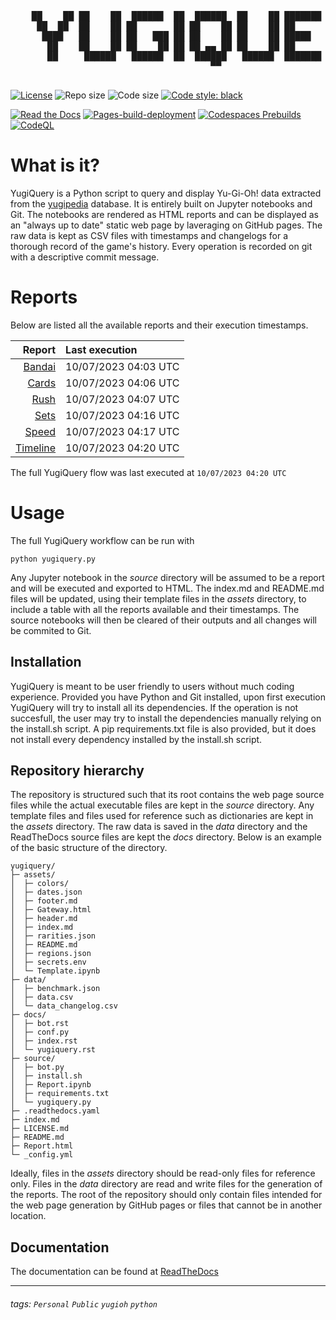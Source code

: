 <div align='center'>
    <pre>
        <br>
    ██    ██ ██    ██  ██████  ██  ██████  ██    ██ ███████ ██████  ██    ██ 
     ██  ██  ██    ██ ██       ██ ██    ██ ██    ██ ██      ██   ██  ██  ██  
      ████   ██    ██ ██   ███ ██ ██    ██ ██    ██ █████   ██████    ████   
       ██    ██    ██ ██    ██ ██ ██ ▄▄ ██ ██    ██ ██      ██   ██    ██    
       ██     ██████   ██████  ██  ██████   ██████  ███████ ██   ██    ██    
                                      ▀▀                                     
    </pre>
</div>

[![License](https://img.shields.io/github/license/guigoruiz1/yugiquery)](https://github.com/guigoruiz1/yugiquery/blob/main/LICENSE.md)
![Repo size](https://img.shields.io/github/repo-size/guigoruiz1/yugiquery)
![Code size](https://img.shields.io/github/languages/code-size/guigoruiz1/yugiquery)
[![Code style: black](https://img.shields.io/badge/code%20style-black-000000.svg)](https://github.com/psf/black)

[![Read the Docs](https://img.shields.io/readthedocs/yugiquery/latest)](https://yugiquery.readthedocs.io/en/latest/)
[![Pages-build-deployment](https://github.com/guigoruiz1/yugiquery/actions/workflows/pages/pages-build-deployment/badge.svg)](https://github.com/guigoruiz1/yugiquery/actions/workflows/pages/pages-build-deployment)
[![Codespaces Prebuilds](https://github.com/guigoruiz1/yugiquery/actions/workflows/codespaces/create_codespaces_prebuilds/badge.svg)](https://github.com/guigoruiz1/yugiquery/actions/workflows/codespaces/create_codespaces_prebuilds)
[![CodeQL](https://github.com/guigoruiz1/yugiquery/actions/workflows/github-code-scanning/codeql/badge.svg)](https://github.com/guigoruiz1/yugiquery/actions/workflows/github-code-scanning/codeql)
<!-- [![hackmd-github-sync-badge](https://hackmd.io/VkEfdO3nRyuIZedC4FRPZA/badge)](https://hackmd.io/VkEfdO3nRyuIZedC4FRPZA) -->

# What is it?

YugiQuery is a Python script to query and display Yu-Gi-Oh! data extracted from the [yugipedia](http://yugipedia.com) database. It is entirely built on Jupyter notebooks and Git. The notebooks are rendered as HTML reports and can be displayed as an "always up to date" static web page by laveraging on GitHub pages. The raw data is kept as CSV files with timestamps and changelogs for a thorough record of the game's history. Every operation is recorded on git with a descriptive commit message. 

# Reports

Below are listed all the available reports and their execution timestamps. 

|                    Report | Last execution       |
| -------------------------:|:-------------------- |
| [Bandai](Bandai.html) | 10/07/2023 04:03 UTC |
| [Cards](Cards.html) | 10/07/2023 04:06 UTC |
| [Rush](Rush.html) | 10/07/2023 04:07 UTC |
| [Sets](Sets.html) | 10/07/2023 04:16 UTC |
| [Speed](Speed.html) | 10/07/2023 04:17 UTC |
| [Timeline](Timeline.html) | 10/07/2023 04:20 UTC |


The full YugiQuery flow was last executed at `10/07/2023 04:20 UTC`

# Usage

The full YugiQuery workflow can be run with 

```
python yugiquery.py
```

Any Jupyter notebook in the *source* directory will be assumed to be a report and will be executed and exported to HTML. The index.md and README.md files will be updated, using their template files in the *assets* directory, to include a table with all the reports available and their timestamps. The source notebooks will then be cleared of their outputs and all changes will be commited to Git.

## Installation

YugiQuery is meant to be user friendly to users without much coding experience. Provided you have Python and Git installed, upon first execution YugiQuery will try to install all its dependencies. If the operation is not succesfull, the user may try to install the dependencies manually relying on the install.sh script. A pip requirements.txt file is also provided, but it does not install every dependency installed by the install.sh script.

## Repository hierarchy

The repository is structured such that its root contains the web page source files while the actual executable files are kept in the *source* directory. Any template files and files used for reference such as dictionaries are kept in the *assets* directory. The raw data is saved in the *data* directory and the ReadTheDocs source files are kept the *docs* directory. Below is an example of the basic structure of the directory.

```
yugiquery/
├─ assets/
│  ├─ colors/
│  ├─ dates.json
│  ├─ footer.md
│  ├─ Gateway.html
│  ├─ header.md
│  ├─ index.md
│  ├─ rarities.json
│  ├─ README.md
│  ├─ regions.json
│  ├─ secrets.env
│  └─ Template.ipynb
├─ data/
│  ├─ benchmark.json
│  ├─ data.csv
│  └─ data_changelog.csv
├─ docs/
│  ├─ bot.rst
│  ├─ conf.py
│  ├─ index.rst
│  └─ yugiquery.rst
├─ source/
│  ├─ bot.py
│  ├─ install.sh
│  ├─ Report.ipynb
│  ├─ requirements.txt
│  └─ yugiquery.py
├─ .readthedocs.yaml
├─ index.md
├─ LICENSE.md
├─ README.md
├─ Report.html
└─ _config.yml
```

Ideally, files in the *assets* directory should be read-only files for reference only. Files in the *data* directory are read and write files for the generation of the reports. The root of the repository should only contain files intended for the web page generation by GitHub pages or files that cannot be in another location.

## Documentation

The documentation can be found at [ReadTheDocs](https://yugiquery.readthedocs.io/en/latest/)

---

###### tags: `Personal` `Public` `yugioh` `python`

